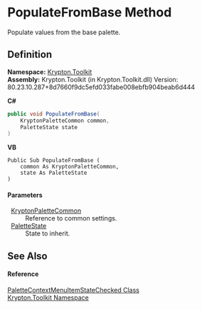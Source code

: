 # PopulateFromBase Method


Populate values from the base palette.



## Definition
**Namespace:** <a href="79d2eac2-21f4-54ff-7552-b20c33c30600.md">Krypton.Toolkit</a>  
**Assembly:** Krypton.Toolkit (in Krypton.Toolkit.dll) Version: 80.23.10.287+8d7660f9dc5efd033fabe008ebfb904beab6d444

**C#**
``` C#
public void PopulateFromBase(
	KryptonPaletteCommon common,
	PaletteState state
)
```
**VB**
``` VB
Public Sub PopulateFromBase ( 
	common As KryptonPaletteCommon,
	state As PaletteState
)
```



#### Parameters
<dl><dt>  <a href="10cffef4-a905-e22e-bec3-211bf01ee75e.md">KryptonPaletteCommon</a></dt><dd>Reference to common settings.</dd><dt>  <a href="93e626cd-00cf-240e-06c6-ab4d47e982ba.md">PaletteState</a></dt><dd>State to inherit.</dd></dl>

## See Also


#### Reference
<a href="7a6b598d-4985-a7cc-cf17-a7ef9a02b135.md">PaletteContextMenuItemStateChecked Class</a>  
<a href="79d2eac2-21f4-54ff-7552-b20c33c30600.md">Krypton.Toolkit Namespace</a>  
